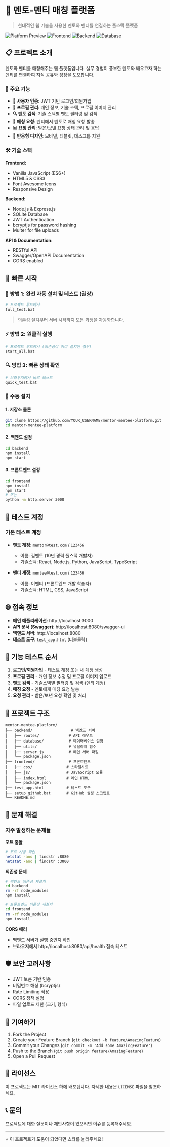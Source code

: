 # 🤝 멘토-멘티 매칭 플랫폼

> 현대적인 웹 기술을 사용한 멘토와 멘티를 연결하는 풀스택 플랫폼

![Platform Preview](https://img.shields.io/badge/Platform-Web-blue)
![Frontend](https://img.shields.io/badge/Frontend-Vanilla%20JS-yellow)
![Backend](https://img.shields.io/badge/Backend-Node.js-green)
![Database](https://img.shields.io/badge/Database-SQLite-lightgrey)

## 📋 프로젝트 소개

멘토와 멘티를 매칭해주는 웹 플랫폼입니다. 실무 경험이 풍부한 멘토와 배우고자 하는 멘티를 연결하여 지식 공유와 성장을 도모합니다.

### 🎯 주요 기능

- **👤 사용자 인증**: JWT 기반 로그인/회원가입
- **📝 프로필 관리**: 개인 정보, 기술 스택, 프로필 이미지 관리
- **🔍 멘토 검색**: 기술 스택별 멘토 필터링 및 검색
- **💌 매칭 요청**: 멘티에서 멘토로 매칭 요청 발송
- **📊 요청 관리**: 받은/보낸 요청 상태 관리 및 응답
- **📱 반응형 디자인**: 모바일, 태블릿, 데스크톱 지원

### 🛠️ 기술 스택

**Frontend:**
- Vanilla JavaScript (ES6+)
- HTML5 & CSS3
- Font Awesome Icons
- Responsive Design

**Backend:**
- Node.js & Express.js
- SQLite Database
- JWT Authentication
- bcryptjs for password hashing
- Multer for file uploads

**API & Documentation:**
- RESTful API
- Swagger/OpenAPI Documentation
- CORS enabled

## 🚀 빠른 시작

### 🎯 방법 1: 완전 자동 설치 및 테스트 (권장)
```bash
# 프로젝트 루트에서
full_test.bat
```
> 의존성 설치부터 서버 시작까지 모든 과정을 자동화합니다.

### ⚡ 방법 2: 원클릭 실행 
```bash
# 프로젝트 루트에서 (의존성이 이미 설치된 경우)
start_all.bat
```

### 🔍 방법 3: 빠른 상태 확인
```bash
# 브라우저에서 바로 테스트
quick_test.bat
```

### 🔧 수동 설치

#### 1. 저장소 클론
```bash
git clone https://github.com/YOUR_USERNAME/mentor-mentee-platform.git
cd mentor-mentee-platform
```

#### 2. 백엔드 설정
```bash
cd backend
npm install
npm start
```

#### 3. 프론트엔드 설정
```bash
cd frontend
npm install
npm start
# 또는
python -m http.server 3000
```

## 🎯 테스트 계정

### 기본 테스트 계정
- **멘토 계정**: `mentor@test.com` / `123456`
  - 이름: 김멘토 (10년 경력 풀스택 개발자)
  - 기술스택: React, Node.js, Python, JavaScript, TypeScript
  
- **멘티 계정**: `mentee@test.com` / `123456`
  - 이름: 이멘티 (프론트엔드 개발 학습자)
  - 기술스택: HTML, CSS, JavaScript

## 🌐 접속 정보

- **메인 애플리케이션**: http://localhost:3000
- **API 문서 (Swagger)**: http://localhost:8080/swagger-ui
- **백엔드 서버**: http://localhost:8080
- **테스트 도구**: `test_app.html` (더블클릭)

## 🧪 기능 테스트 순서

1. **로그인/회원가입** - 테스트 계정 또는 새 계정 생성
2. **프로필 관리** - 개인 정보 수정 및 프로필 이미지 업로드
3. **멘토 검색** - 기술스택별 필터링 및 검색 (멘티 계정)
4. **매칭 요청** - 멘토에게 매칭 요청 발송
5. **요청 관리** - 받은/보낸 요청 확인 및 처리

## 📂 프로젝트 구조

```
mentor-mentee-platform/
├── backend/                 # 백엔드 서버
│   ├── routes/             # API 라우트
│   ├── database/           # 데이터베이스 설정
│   ├── utils/              # 유틸리티 함수
│   ├── server.js           # 메인 서버 파일
│   └── package.json
├── frontend/               # 프론트엔드
│   ├── css/               # 스타일시트
│   ├── js/                # JavaScript 모듈
│   ├── index.html         # 메인 HTML
│   └── package.json
├── test_app.html          # 테스트 도구
├── setup_github.bat       # GitHub 설정 스크립트
└── README.md
```

## 🔧 문제 해결

### 자주 발생하는 문제들

**포트 충돌**
```bash
# 포트 사용 확인
netstat -ano | findstr :8080
netstat -ano | findstr :3000
```

**의존성 문제**
```bash
# 백엔드 의존성 재설치
cd backend
rm -rf node_modules
npm install

# 프론트엔드 의존성 재설치
cd frontend
rm -rf node_modules
npm install
```

**CORS 에러**
- 백엔드 서버가 실행 중인지 확인
- 브라우저에서 http://localhost:8080/api/health 접속 테스트

## 🛡️ 보안 고려사항

- JWT 토큰 기반 인증
- 비밀번호 해싱 (bcryptjs)
- Rate Limiting 적용
- CORS 정책 설정
- 파일 업로드 제한 (크기, 형식)

## 🤝 기여하기

1. Fork the Project
2. Create your Feature Branch (`git checkout -b feature/AmazingFeature`)
3. Commit your Changes (`git commit -m 'Add some AmazingFeature'`)
4. Push to the Branch (`git push origin feature/AmazingFeature`)
5. Open a Pull Request

## 📝 라이선스

이 프로젝트는 MIT 라이선스 하에 배포됩니다. 자세한 내용은 `LICENSE` 파일을 참조하세요.

## 📞 문의

프로젝트에 대한 질문이나 제안사항이 있으시면 이슈를 등록해주세요.

---

⭐ 이 프로젝트가 도움이 되었다면 스타를 눌러주세요!
